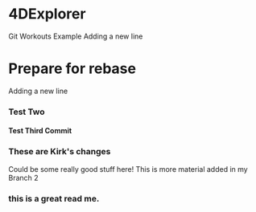 # 4DExplorer
Git Workouts Example
Adding a new line

# Prepare for rebase
Adding a new line

### Test Two
#### Test Third Commit

### These are Kirk's changes
Could be some really good stuff here!
    This is more material added in my Branch 2
### this is a great read me.
